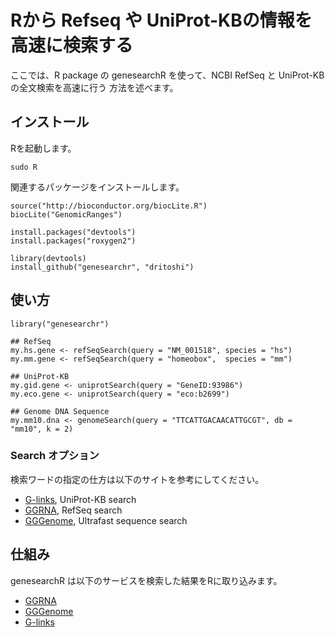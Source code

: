 # Rから Refseq や UniProt-KBの情報を高速に検索する
ここでは、R package の genesearchR を使って、NCBI RefSeq と UniProt-KB の全文検索を高速に行う
方法を述べます。

## インストール
Rを起動します。
```
sudo R
```
関連するパッケージをインストールします。
```{r}
source("http://bioconductor.org/biocLite.R")
biocLite("GenomicRanges")
    
install.packages("devtools")
install.packages("roxygen2")

library(devtools)
install_github("genesearchr", "dritoshi")
```

## 使い方
```{r}
library("genesearchr")

## RefSeq
my.hs.gene <- refSeqSearch(query = "NM_001518", species = "hs")
my.mm.gene <- refSeqSearch(query = "homeobox",  species = "mm")

## UniProt-KB
my.gid.gene <- uniprotSearch(query = "GeneID:93986")
my.eco.gene <- uniprotSearch(query = "eco:b2699")

## Genome DNA Sequence
my.mm10.dna <- genomeSearch(query = "TTCATTGACAACATTGCGT", db = "mm10", k = 2)
```

### Search オプション
検索ワードの指定の仕方は以下のサイトを参考にしてください。
* [G-links](http://link.g-language.org/), UniProt-KB search
* [GGRNA](http://ggrna.dbcls.jp/en/help.html), RefSeq search
* [GGGenome](http://gggenome.dbcls.jp/en/help.html), Ultrafast sequence search

## 仕組み
genesearchR は以下のサービスを検索した結果をRに取り込みます。
- [GGRNA](http://ggrna.dbcls.jp/en/help.html)
- [GGGenome](http://gggenome.dbcls.jp/en/)
- [G-links](http://link.g-language.org/)
